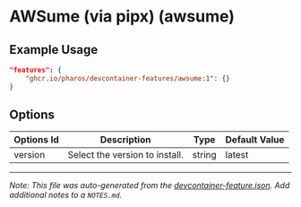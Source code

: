 
# AWSume (via pipx) (awsume)



## Example Usage

```json
"features": {
    "ghcr.io/pharos/devcontainer-features/awsume:1": {}
}
```

## Options

| Options Id | Description | Type | Default Value |
|-----|-----|-----|-----|
| version | Select the version to install. | string | latest |



---

_Note: This file was auto-generated from the [devcontainer-feature.json](https://github.com/pharos/devcontainer-features/blob/main/src/awsume/devcontainer-feature.json).  Add additional notes to a `NOTES.md`._

